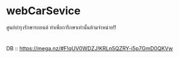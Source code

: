 # webCarSevice
 ศูนย์บำรุงรักษารถยนต์
ทำเพือการึกษาเท่านั้นห้ามจำหน่าย!!

#
DB :: https://mega.nz/#F!qUV0WDZJ!KRLn5QZRY-i5p7GmD0QKVw
#